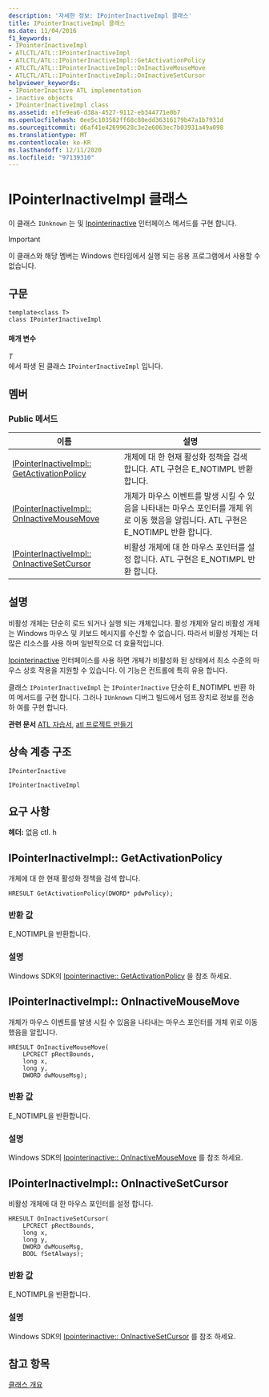 ```yaml
---
description: '자세한 정보: IPointerInactiveImpl 클래스'
title: IPointerInactiveImpl 클래스
ms.date: 11/04/2016
f1_keywords:
- IPointerInactiveImpl
- ATLCTL/ATL::IPointerInactiveImpl
- ATLCTL/ATL::IPointerInactiveImpl::GetActivationPolicy
- ATLCTL/ATL::IPointerInactiveImpl::OnInactiveMouseMove
- ATLCTL/ATL::IPointerInactiveImpl::OnInactiveSetCursor
helpviewer_keywords:
- IPointerInactive ATL implementation
- inactive objects
- IPointerInactiveImpl class
ms.assetid: e1fe9ea6-d38a-4527-9112-eb344771e0b7
ms.openlocfilehash: 0ee5c103582ff68c80edd36316179b47a1b7931d
ms.sourcegitcommit: d6af41e42699628c3e2e6063ec7b03931a49a098
ms.translationtype: MT
ms.contentlocale: ko-KR
ms.lasthandoff: 12/11/2020
ms.locfileid: "97139310"
---
```

# <a name="ipointerinactiveimpl-class"></a>IPointerInactiveImpl 클래스

이 클래스 `IUnknown` 는 및 [Ipointerinactive](/windows/win32/api/ocidl/nn-ocidl-ipointerinactive) 인터페이스 메서드를 구현 합니다.

> [!IMPORTANT]
> 이 클래스와 해당 멤버는 Windows 런타임에서 실행 되는 응용 프로그램에서 사용할 수 없습니다.

## <a name="syntax"></a>구문

```
template<class T>
class IPointerInactiveImpl
```

#### <a name="parameters"></a>매개 변수

*T*<br/>
에서 파생 된 클래스 `IPointerInactiveImpl` 입니다.

## <a name="members"></a>멤버

### <a name="public-methods"></a>Public 메서드

|이름|설명|
|----------|-----------------|
|[IPointerInactiveImpl:: GetActivationPolicy](#getactivationpolicy)|개체에 대 한 현재 활성화 정책을 검색 합니다. ATL 구현은 E_NOTIMPL 반환 합니다.|
|[IPointerInactiveImpl:: OnInactiveMouseMove](#oninactivemousemove)|개체가 마우스 이벤트를 발생 시킬 수 있음을 나타내는 마우스 포인터를 개체 위로 이동 했음을 알립니다. ATL 구현은 E_NOTIMPL 반환 합니다.|
|[IPointerInactiveImpl:: OnInactiveSetCursor](#oninactivesetcursor)|비활성 개체에 대 한 마우스 포인터를 설정 합니다. ATL 구현은 E_NOTIMPL 반환 합니다.|

## <a name="remarks"></a>설명

비활성 개체는 단순히 로드 되거나 실행 되는 개체입니다. 활성 개체와 달리 비활성 개체는 Windows 마우스 및 키보드 메시지를 수신할 수 없습니다. 따라서 비활성 개체는 더 많은 리소스를 사용 하며 일반적으로 더 효율적입니다.

[Ipointerinactive](/windows/win32/api/ocidl/nn-ocidl-ipointerinactive) 인터페이스를 사용 하면 개체가 비활성화 된 상태에서 최소 수준의 마우스 상호 작용을 지원할 수 있습니다. 이 기능은 컨트롤에 특히 유용 합니다.

클래스 `IPointerInactiveImpl` 는 `IPointerInactive` 단순히 E_NOTIMPL 반환 하 여 메서드를 구현 합니다. 그러나 `IUnknown` 디버그 빌드에서 덤프 장치로 정보를 전송 하 여를 구현 합니다.

**관련 문서** [ATL 자습서](../../atl/active-template-library-atl-tutorial.md), [atl 프로젝트 만들기](../../atl/reference/creating-an-atl-project.md)

## <a name="inheritance-hierarchy"></a>상속 계층 구조

`IPointerInactive`

`IPointerInactiveImpl`

## <a name="requirements"></a>요구 사항

**헤더:** 없음 ctl. h

## <a name="ipointerinactiveimplgetactivationpolicy"></a><a name="getactivationpolicy"></a> IPointerInactiveImpl:: GetActivationPolicy

개체에 대 한 현재 활성화 정책을 검색 합니다.

```
HRESULT GetActivationPolicy(DWORD* pdwPolicy);
```

### <a name="return-value"></a>반환 값

E_NOTIMPL을 반환합니다.

### <a name="remarks"></a>설명

Windows SDK의 [Ipointerinactive:: GetActivationPolicy](/windows/win32/api/ocidl/nf-ocidl-ipointerinactive-getactivationpolicy) 을 참조 하세요.

## <a name="ipointerinactiveimploninactivemousemove"></a><a name="oninactivemousemove"></a> IPointerInactiveImpl:: OnInactiveMouseMove

개체가 마우스 이벤트를 발생 시킬 수 있음을 나타내는 마우스 포인터를 개체 위로 이동 했음을 알립니다.

```
HRESULT OnInactiveMouseMove(
    LPCRECT pRectBounds,
    long x,
    long y,
    DWORD dwMouseMsg);
```

### <a name="return-value"></a>반환 값

E_NOTIMPL을 반환합니다.

### <a name="remarks"></a>설명

Windows SDK의 [Ipointerinactive:: OnInactiveMouseMove](/windows/win32/api/ocidl/nf-ocidl-ipointerinactive-oninactivemousemove) 를 참조 하세요.

## <a name="ipointerinactiveimploninactivesetcursor"></a><a name="oninactivesetcursor"></a> IPointerInactiveImpl:: OnInactiveSetCursor

비활성 개체에 대 한 마우스 포인터를 설정 합니다.

```
HRESULT OnInactiveSetCursor(
    LPCRECT pRectBounds,
    long x,
    long y,
    DWORD dwMouseMsg,
    BOOL fSetAlways);
```

### <a name="return-value"></a>반환 값

E_NOTIMPL을 반환합니다.

### <a name="remarks"></a>설명

Windows SDK의 [Ipointerinactive:: OnInactiveSetCursor](/windows/win32/api/ocidl/nf-ocidl-ipointerinactive-oninactivesetcursor) 를 참조 하세요.

## <a name="see-also"></a>참고 항목

[클래스 개요](../../atl/atl-class-overview.md)
